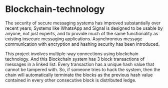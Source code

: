 # Blockchain-technology


The security of secure messaging systems has improved substantially over recent years; Systems like WhatsApp and Signal is designed to be usable by anyone, not just experts, and to provide much of the same functionality as existing insecure messaging applications. Asynchronous message communication with encryption and hashing security has been introduced.



This project involves multiple-way connections using blockchain technology. And this Blockchain system has 3 block transactions of messages in a linked list. Every transaction has a unique hash value that cannot be tampered with. So, if someone tries to hack the system, then the chain will automatically terminate the blocks as the previous hash value contained in every other consecutive block is distributed ledge.
